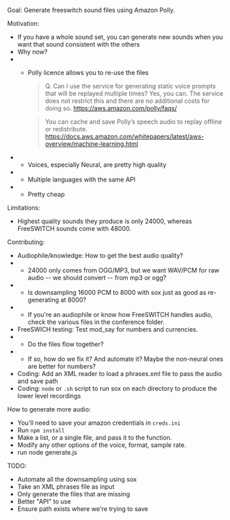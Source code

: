 Goal: 
Generate freeswitch sound files using Amazon Polly.

Motivation:
 - If you have a whole sound set, you can generate new sounds when you want that sound consistent with the others
 - Why now?
 - - Polly licence allows you to re-use the files
     >Q. Can I use the service for generating static voice prompts that will be replayed multiple times?
     >Yes, you can. The service does not restrict this and there are no additional costs for doing so. https://aws.amazon.com/polly/faqs/

     > You can cache and save Polly’s speech audio to replay offline or redistribute. https://docs.aws.amazon.com/whitepapers/latest/aws-overview/machine-learning.html
 - - Voices, especially Neural, are pretty high quality
 - - Multiple languages with the same API
 - - Pretty cheap
 
Limitations:
 - Highest quality sounds they produce is only 24000, whereas FreeSWITCH sounds come with 48000.
 
Contributing:
- Audiophile/knowledge: How to get the best audio quality?
 - - 24000 only comes from OGG/MP3, but we want WAV/PCM for raw audio -- we should convert -- from mp3 or ogg?
 - - Is downsampling 16000 PCM to 8000 with sox just as good as re-generating at 8000?
 - - If you're an audiophile or know how FreeSWITCH handles audio, check the various files in the conference folder.
- FreeSWICH testing: Test mod_say for numbers and currencies.
- - Do the files flow together?
- - If so, how do we fix it? And automate it? Maybe the non-neural ones are better for numbers?
- Coding: Add an XML reader to load a phrases.xml file to pass the audio and save path
- Coding: `node` or `.sh` script to run sox on each directory to produce the lower level recordings
 
How to generate more audio:
- You'll need to save your amazon credentials in `creds.ini`
- Run `npm install`
- Make a list, or a single file, and pass it to the function.
- Modify any other options of the voice, format, sample rate.
- run node generate.js
 
TODO:
- Automate all the downsampling using sox
- Take an XML phrases file as input
- Only generate the files that are missing
- Better "API" to use
- Ensure path exists where we're trying to save
